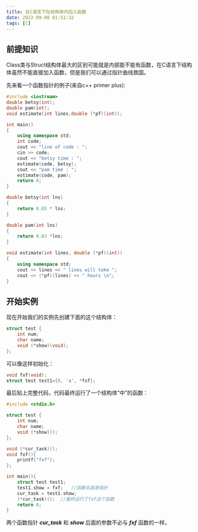 ```yaml
---
title: 在C语言下在结构体内加入函数
date: 2022-09-08 01:51:32
tags: [C]
---
```


## 前提知识

Class类与Struct结构体最大的区别可能就是内部能不能有函数，在C语言下结构体虽然不能直接加入函数，但是我们可以通过指针曲线救国。

先来看一个函数指针的例子(来自c++ primer plus):

```c++
#include <iostream>
double betsy(int);
double pam(int);
void estimate(int lines,double (*pf)(int));

int main()
{
	using namespace std;
	int code;
	cout << "line of code : ";
	cin >> code;
	cout << "betsy time : ";
	estimate(code, betsy);
	cout << "pam time : ";
	estimate(code, pam);
	return 0;
}

double betsy(int lns)
{
	return 0.05 * lns;
}

double pam(int lns)
{
	return 0.03 *lns;
}

void estimate(int lines, double (*pf)(int))
{
	using namespace std;
	cout << lines << " lines will take ";
	cout << (*pf)(lines) << " hours \n";
}

```

## 开始实例

现在开始我们的实例先创建下面的这个结构体：

```c
struct test {
    int num;
    char name;
    void (*show)(void);
};
```

可以像这样初始化：

```c
void fxf(void);
struct test test1={0, 'a', *fxf};
```

最后贴上完整代码，代码最终运行了一个结构体“中”的函数：

```c
#include <stdio.h>

struct test {
    int num;
    char name;
    void (*show)();
};

void (*cur_task)();
void fxf(){
	printf("fxf");
};

int main(){
	struct test test1;
	test1.show = fxf;	//函数名就是指针
	cur_task = test1.show;
	(*cur_task)();	//最终运行了fxf这个函数
	return 0;
}
```

两个函数指针 ***cur_task*** 和 ***show*** 后面的参数不必与 ***fxf*** 函数的一样。
